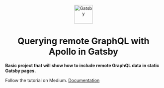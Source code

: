 <p align="center">
  <a href="https://www.gatsbyjs.com/?utm_source=starter&utm_medium=readme&utm_campaign=minimal-starter">
    <img alt="Gatsby" src="https://www.gatsbyjs.com/Gatsby-Monogram.svg" width="60" />
  </a>
</p>
<h1 align="center">
  Querying remote GraphQL with Apollo in Gatsby
</h1>

**Basic project that will show how to include remote GraphQL data in static Gatsby pages.**

   Follow the tutorial on Medium.
   [Documentation](https://www.gatsbyjs.com/docs/?utm_source=starter&utm_medium=readme&utm_campaign=minimal-starter)

   
